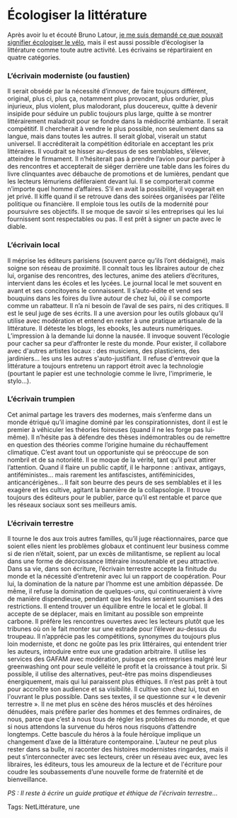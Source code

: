 # Écologiser la littérature

Après avoir lu et écouté Bruno Latour, [je me suis demandé ce que pouvait signifier écologiser le vélo](https://tcrouzet.com/2022/11/07/ecologiser-le-velo/), mais il est aussi possible d’écologiser la littérature comme toute autre activité. Les écrivains se répartiraient en quatre catégories.

### L’écrivain moderniste (ou faustien)

Il serait obsédé par la nécessité d’innover, de faire toujours différent, original, plus ci, plus ça, notamment plus provocant, plus ordurier, plus injurieux, plus violent, plus malodorant, plus doucereux, quitte à devenir insipide pour séduire un public toujours plus large, quitte à se montrer littérairement maladroit pour se fondre dans la médiocrité ambiante. Il serait compétitif. Il chercherait à vendre le plus possible, non seulement dans sa langue, mais dans toutes les autres. Il serait global, viserait un statut universel. Il accréditerait la compétition éditoriale en acceptant les prix littéraires. Il voudrait se hisser au-dessus de ses semblables, s’élever, atteindre le firmament. Il n’hésiterait pas à prendre l’avion pour participer à des rencontres et accepterait de siéger derrière une table dans les foires du livre clinquantes avec débauche de promotions et de lumières, pendant que les lecteurs lémuriens défileraient devant lui. Il se comporterait comme n’importe quel homme d’affaires. S’il en avait la possibilité, il voyagerait en jet privé. Il kiffe quand il se retrouve dans des soirées organisées par l’élite politique ou financière. Il emploie tous les outils de la modernité pour poursuivre ses objectifs. Il se moque de savoir si les entreprises qui les lui fournissent sont respectables ou pas. Il est prêt à signer un pacte avec le diable.

### L’écrivain local

Il méprise les éditeurs parisiens (souvent parce qu’ils l’ont dédaigné), mais soigne son réseau de proximité. Il connaît tous les libraires autour de chez lui, organise des rencontres, des lectures, anime des ateliers d’écritures, intervient dans les écoles et les lycées. Le journal local le met souvent en avant et ses concitoyens le connaissent. Il s’auto-édite et vend ses bouquins dans les foires du livre autour de chez lui, où il se comporte comme un rabatteur. Il n’a ni besoin de l’aval de ses pairs, ni des critiques. Il est le seul juge de ses écrits. Il a une aversion pour les outils globaux qu’il utilise avec modération et entend en rester à une pratique artisanale de la littérature. Il déteste les blogs, les ebooks, les auteurs numériques. L’impression à la demande lui donne la nausée. Il invoque souvent l’écologie pour cacher sa peur d’affronter le reste du monde. Pour exister, il collabore avec d'autres artistes locaux : des musiciens, des plasticiens, des jardiniers… les uns les autres s'auto-justifiant. Il refuse d'entrevoir que la littérature a toujours entretenu un rapport étroit avec la technologie (pourtant le papier est une technologie comme le livre, l'imprimerie, le stylo…).

### L’écrivain trumpien

Cet animal partage les travers des modernes, mais s’enferme dans un monde étriqué qu’il imagine dominé par les conspirationnistes, dont il est le premier à véhiculer les théories foireuses (quand il ne les forge pas lui-même). Il n’hésite pas à défendre des thèses indémontrables ou de remettre en question des théories comme l’origine humaine du réchauffement climatique. C’est avant tout un opportuniste qui se préoccupe de son nombril et de sa notoriété. Il se moque de la vérité, tant qu’il peut attirer l’attention. Quand il flaire un public captif, il le harponne : antivax, antigays, antiféministes… mais rarement les antifascistes, antiféminicides, anticancérigènes… Il fait son beurre des peurs de ses semblables et il les exagère et les cultive, agitant la bannière de la collapsologie. Il trouve toujours des éditeurs pour le publier, parce qu’il est rentable et parce que les réseaux sociaux sont ses meilleurs amis.

### L’écrivain terrestre

Il tourne le dos aux trois autres familles, qu’il juge réactionnaires, parce que soient elles nient les problèmes globaux et continuent leur business comme si de rien n’était, soient, par un excès de militantisme, se replient au local dans une forme de décroissance littéraire insoutenable et peu attractive. Dans sa vie, dans son écriture, l’écrivain terrestre accepte la finitude du monde et la nécessité d’entretenir avec lui un rapport de coopération. Pour lui, la domination de la nature par l’homme est une ambition dépassée. De même, il refuse la domination de quelques-uns, qui continueraient à vivre de manière dispendieuse, pendant que les foules seraient soumises à des restrictions. Il entend trouver un équilibre entre le local et le global. Il accepte de se déplacer, mais en limitant au possible son empreinte carbone. Il préfère les rencontres ouvertes avec les lecteurs plutôt que les tribunes où on le fait monter sur une estrade pour l’élever au-dessus du troupeau. Il n’apprécie pas les compétitions, synonymes du toujours plus loin moderniste, et donc ne goûte pas les prix littéraires, qui entendent trier les auteurs, introduire entre eux une gradation arbitraire. Il utilise les services des GAFAM avec modération, puisque ces entreprises malgré leur greenwashing ont pour seule velléité le profit et la croissance à tout prix. Si possible, il utilise des alternatives, peut-être pas moins dispendieuses énergiquement, mais qui lui paraissent plus éthiques. Il n’est pas prêt à tout pour accroître son audience et sa visibilité. Il cultive son chez lui, tout en l'ouvrant le plus possible. Dans ses textes, il se questionne sur « le devenir terrestre ». Il ne met plus en scène des héros musclés et des héroïnes dénudées, mais préfère parler des hommes et des femmes ordinaires, de nous, parce que c’est à nous tous de régler les problèmes du monde, et que si nous attendons la survenue du héros nous risquons d’attendre longtemps. Cette bascule du héros à la foule héroïque implique un changement d’axe de la littérature contemporaine. L’auteur ne peut plus rester dans sa bulle, ni raconter des histoires modernistes ringardes, mais il peut s’interconnecter avec ses lecteurs, créer un réseau avec eux, avec les libraires, les éditeurs, tous les amoureux de la lecture et de l'écriture pour coudre les soubassements d’une nouvelle forme de fraternité et de bienveillance.

*PS : Il reste à écrire un guide pratique et éthique de l'écrivain terrestre…*

Tags: NetLittérature, une
